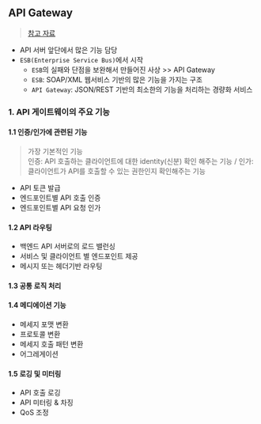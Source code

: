 ## API Gateway
> [참고 자료](https://bcho.tistory.com/1005)
- API 서버 앞단에서 많은 기능 담당
- `ESB(Enterprise Service Bus)`에서 시작
  - `ESB`의 실패와 단점을 보완해서 만들어진 사상 >> API Gateway
  - `ESB`: SOAP/XML 웹서비스 기반의 많은 기능을 가지는 구조
  - `API Gateway`: JSON/REST 기반의 최소한의 기능을 처리하는 경량화 서비스

### 1. API 게이트웨이의 주요 기능
#### 1.1 인증/인가에 관련된 기능 
> 가장 기본적인 기능 <br>
> 인증: API 호출하는 클라이언트에 대한 identity(신분) 확인 해주는 기능 / 인가: 클라이언트가 API를 호출할 수 있는 권한인지 확인해주는 기능
- API 토큰 발급
- 엔드포인트별 API 호출 인증
- 엔드포인트별 API 요청 인가
#### 1.2 API 라우팅
- 백엔드 API 서버로의 로드 밸런싱
- 서비스 및 클라이언트 별 엔드포인트 제공
- 메시지 또는 헤더기반 라우팅
#### 1.3 공통 로직 처리
#### 1.4 메디에이션 기능
- 메세지 포맷 변환
- 프로토콜 변환
- 메세지 호출 패턴 변환
- 어그레게이션
#### 1.5 로깅 및 미터링
- API 호출 로깅
- API 미터링 & 차징
- QoS 조정
